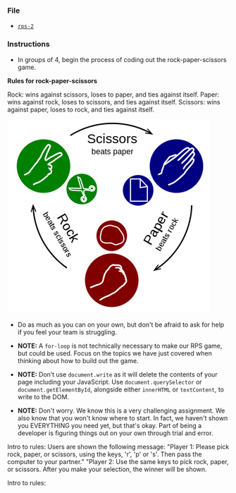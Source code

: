 ### File

* [`rps-2`](Unsolved/rps-2.html)

### Instructions

* In groups of 4, begin the process of coding out the rock-paper-scissors game.

**Rules for rock-paper-scissors**

Rock: wins against scissors, loses to paper, and ties against itself.
Paper: wins against rock, loses to scissors, and ties against itself.
Scissors: wins against paper, loses to rock, and ties against itself.

![3-RPS-Example-Picture](Images/9-RPS-example.png)

* Do as much as you can on your own, but don't be afraid to ask for help if you feel your team is struggling.

* **NOTE:** A `for-loop` is not technically necessary to make our RPS game, but could be used. Focus on the topics we have just covered when thinking about how to build out the game.

* **NOTE:** Don’t use `document.write` as it will delete the contents of your page including your JavaScript. Use `document.querySelector` or `document.getElementById`, alongside either `innerHTML` or `textContent`, to write to the DOM.

* **NOTE:** Don't worry. We know this is a very challenging assignment. We also know that you won't know where to start. In fact, we haven't shown you EVERYTHING you need yet, but that's okay. Part of being a developer is figuring things out on your own through trial and error.


Intro to rules:
Users are shown the following message:
"Player 1: Please pick rock, paper, or scissors, using the keys, 'r', 'p' or 's'. Then pass the computer to your partner."
"Player 2: Use the same keys to pick rock, paper, or scissors. After you make your selection, the winner will be shown.



Intro to rules:
